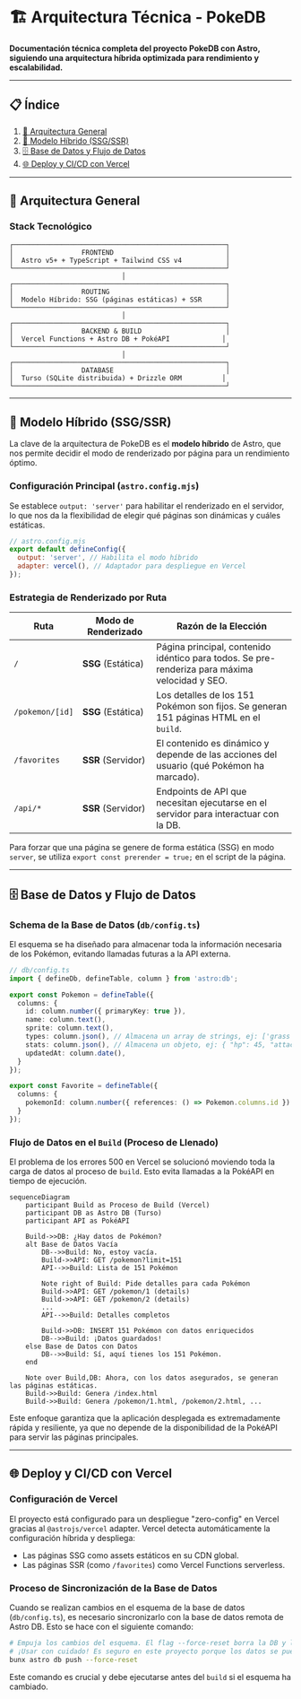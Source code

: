 # 🏗️ Arquitectura Técnica - PokeDB

**Documentación técnica completa del proyecto PokeDB con Astro, siguiendo una arquitectura híbrida optimizada para rendimiento y escalabilidad.**

---

## 📋 **Índice**

1. [🎯 Arquitectura General](#-arquitectura-general)
2. [🚀 Modelo Híbrido (SSG/SSR)](#-modelo-híbrido-ssgssr)
3. [🗄️ Base de Datos y Flujo de Datos](#️-base-de-datos-y-flujo-de-datos)
4. [🌐 Deploy y CI/CD con Vercel](#-deploy-y-cicd-con-vercel)

---

## 🎯 **Arquitectura General**

### **Stack Tecnológico**

```
┌─────────────────────────────────────────────────────┐
│                 FRONTEND                            │
│  Astro v5+ + TypeScript + Tailwind CSS v4           │
└─────────────────────────────────────────────────────┘
                            │
┌─────────────────────────────────────────────────────┐
│                 ROUTING                             │
│  Modelo Híbrido: SSG (páginas estáticas) + SSR      │
└─────────────────────────────────────────────────────┘
                            │
┌─────────────────────────────────────────────────────┐
│                 BACKEND & BUILD                     │
│  Vercel Functions + Astro DB + PokéAPI             │
└─────────────────────────────────────────────────────┘
                            │
┌─────────────────────────────────────────────────────┐
│                 DATABASE                            │
│  Turso (SQLite distribuida) + Drizzle ORM          │
└─────────────────────────────────────────────────────┘
```

---

## 🚀 **Modelo Híbrido (SSG/SSR)**

La clave de la arquitectura de PokeDB es el **modelo híbrido** de Astro, que nos permite decidir el modo de renderizado por página para un rendimiento óptimo.

### **Configuración Principal (`astro.config.mjs`)**

Se establece `output: 'server'` para habilitar el renderizado en el servidor, lo que nos da la flexibilidad de elegir qué páginas son dinámicas y cuáles estáticas.

```javascript
// astro.config.mjs
export default defineConfig({
  output: 'server', // Habilita el modo híbrido
  adapter: vercel(), // Adaptador para despliegue en Vercel
});
```

### **Estrategia de Renderizado por Ruta**

| Ruta              | Modo de Renderizado | Razón de la Elección                                                                    |
|-------------------|---------------------|-----------------------------------------------------------------------------------------|
| `/`               | **SSG** (Estática)  | Página principal, contenido idéntico para todos. Se pre-renderiza para máxima velocidad y SEO. |
| `/pokemon/[id]`   | **SSG** (Estática)  | Los detalles de los 151 Pokémon son fijos. Se generan 151 páginas HTML en el `build`.   |
| `/favorites`      | **SSR** (Servidor)  | El contenido es dinámico y depende de las acciones del usuario (qué Pokémon ha marcado).  |
| `/api/*`          | **SSR** (Servidor)  | Endpoints de API que necesitan ejecutarse en el servidor para interactuar con la DB.     |

Para forzar que una página se genere de forma estática (SSG) en modo `server`, se utiliza `export const prerender = true;` en el script de la página.

---

## 🗄️ **Base de Datos y Flujo de Datos**

### **Schema de la Base de Datos (`db/config.ts`)**

El esquema se ha diseñado para almacenar toda la información necesaria de los Pokémon, evitando llamadas futuras a la API externa.

```typescript
// db/config.ts
import { defineDb, defineTable, column } from 'astro:db';

export const Pokemon = defineTable({
  columns: {
    id: column.number({ primaryKey: true }),
    name: column.text(),
    sprite: column.text(),
    types: column.json(), // Almacena un array de strings, ej: ['grass', 'poison']
    stats: column.json(), // Almacena un objeto, ej: { "hp": 45, "attack": 49, ... }
    updatedAt: column.date(),
  }
});

export const Favorite = defineTable({
  columns: {
    pokemonId: column.number({ references: () => Pokemon.columns.id })
  }
});
```

### **Flujo de Datos en el `Build` (Proceso de Llenado)**

El problema de los errores 500 en Vercel se solucionó moviendo toda la carga de datos al proceso de `build`. Esto evita llamadas a la PokéAPI en tiempo de ejecución.

```mermaid
sequenceDiagram
    participant Build as Proceso de Build (Vercel)
    participant DB as Astro DB (Turso)
    participant API as PokéAPI

    Build->>DB: ¿Hay datos de Pokémon?
    alt Base de Datos Vacía
        DB-->>Build: No, estoy vacía.
        Build->>API: GET /pokemon?limit=151
        API-->>Build: Lista de 151 Pokémon
        
        Note right of Build: Pide detalles para cada Pokémon
        Build->>API: GET /pokemon/1 (details)
        Build->>API: GET /pokemon/2 (details)
        ... 
        API-->>Build: Detalles completos
        
        Build->>DB: INSERT 151 Pokémon con datos enriquecidos
        DB-->>Build: ¡Datos guardados!
    else Base de Datos con Datos
        DB-->>Build: Sí, aquí tienes los 151 Pokémon.
    end

    Note over Build,DB: Ahora, con los datos asegurados, se generan las páginas estáticas.
    Build->>Build: Genera /index.html
    Build->>Build: Genera /pokemon/1.html, /pokemon/2.html, ...
```

Este enfoque garantiza que la aplicación desplegada es extremadamente rápida y resiliente, ya que no depende de la disponibilidad de la PokéAPI para servir las páginas principales.

---

## 🌐 **Deploy y CI/CD con Vercel**

### **Configuración de Vercel**

El proyecto está configurado para un despliegue "zero-config" en Vercel gracias al `@astrojs/vercel` adapter. Vercel detecta automáticamente la configuración híbrida y despliega:

-   Las páginas SSG como assets estáticos en su CDN global.
-   Las páginas SSR (como `/favorites`) como Vercel Functions serverless.

### **Proceso de Sincronización de la Base de Datos**

Cuando se realizan cambios en el esquema de la base de datos (`db/config.ts`), es necesario sincronizarlo con la base de datos remota de Astro DB. Esto se hace con el siguiente comando:

```bash
# Empuja los cambios del esquema. El flag --force-reset borra la DB y la recrea.
# ¡Usar con cuidado! Es seguro en este proyecto porque los datos se pueden regenerar.
bunx astro db push --force-reset
```

Este comando es crucial y debe ejecutarse antes del `build` si el esquema ha cambiado.